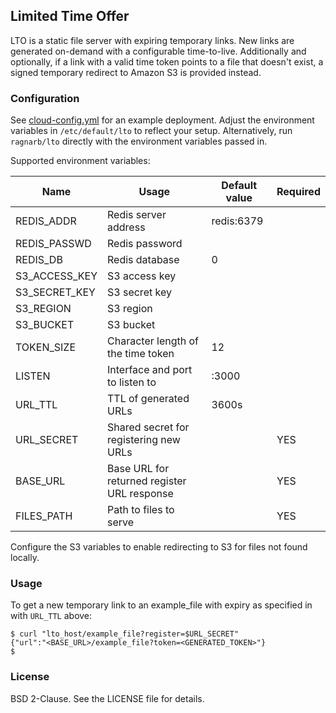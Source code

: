 ## Limited Time Offer

LTO is a static file server with expiring temporary links. New links are generated on-demand with a configurable time-to-live. Additionally and optionally, if a link with a valid time token points to a file that doesn't exist, a signed temporary redirect to Amazon S3 is provided instead.


### Configuration

See [cloud-config.yml](./cloud-config.yml) for an example deployment. Adjust the environment variables in `/etc/default/lto` to reflect your setup. Alternatively, run `ragnarb/lto` directly with the environment variables passed in.

Supported environment variables:

Name | Usage | Default value | Required
--- | --- | --- | ---
REDIS_ADDR | Redis server address | redis:6379 |
REDIS_PASSWD | Redis password |  |
REDIS_DB | Redis database | 0 |
S3_ACCESS_KEY | S3 access key |  |
S3_SECRET_KEY | S3 secret key |  |
S3_REGION | S3 region |  |
S3_BUCKET | S3 bucket |  |
TOKEN_SIZE | Character length of the time token | 12 |
LISTEN | Interface and port to listen to | :3000 |
URL_TTL | TTL of generated URLs | 3600s | 
URL_SECRET | Shared secret for registering new URLs |  | YES
BASE_URL | Base URL for returned register URL response |  | YES
FILES_PATH | Path to files to serve |  | YES

Configure the S3 variables to enable redirecting to S3 for files not found locally.

### Usage

To get a new temporary link to an example_file with expiry as specified in with `URL_TTL` above:

```
$ curl "lto_host/example_file?register=$URL_SECRET"
{"url":"<BASE_URL>/example_file?token=<GENERATED_TOKEN>"}
$
```

### License

BSD 2-Clause. See the LICENSE file for details.
